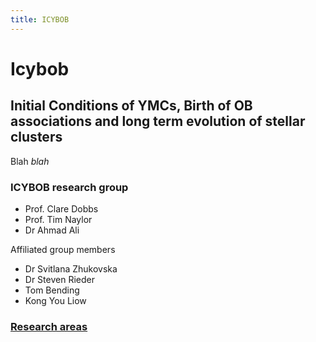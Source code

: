 ```yaml
---
title: ICYBOB
---
```

# Icybob
## Initial Conditions of YMCs, Birth of OB associations and long term evolution of stellar clusters 

Blah _blah_ 

### ICYBOB research group
- Prof. Clare Dobbs
- Prof. Tim Naylor
- Dr Ahmad Ali

Affiliated group members
- Dr Svitlana Zhukovska
- Dr Steven Rieder
- Tom Bending
- Kong You Liow 

### [Research areas](research.md)

